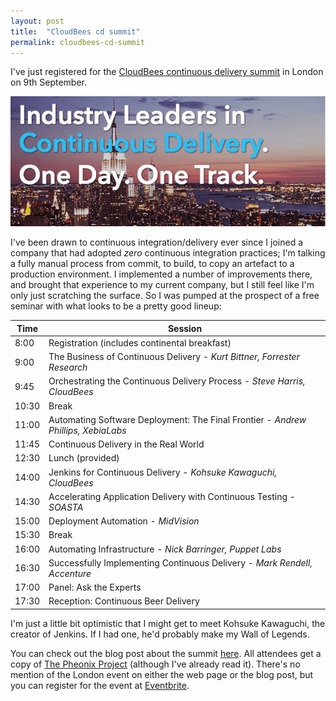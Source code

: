 ```yaml
---
layout: post
title:  "CloudBees cd summit"
permalink: cloudbees-cd-summit
---
```


I've just registered for the [CloudBees continuous delivery summit](http://www.cloudbees.com/cdsummit) in London on 9th September.

![CD Summit](/assets/img/2014-08-11-CD-Summit.png)

I've been drawn to continuous integration/delivery ever since I joined a company that had adopted *zero* continuous integration practices; I'm talking a fully manual process from commit, to build, to copy an artefact to a production environment. I implemented a number of improvements there, and brought that experience to my current company, but I still feel like I'm only just scratching the surface. So I was pumped at the prospect of a free seminar with what looks to be a pretty good lineup:

| Time  | Session                                                                            |
| ----- | ---------------------------------------------------------------------------------- |
| 8:00	|  Registration (includes continental breakfast)                                     |
| 9:00	|  The Business of Continuous Delivery - *Kurt Bittner, Forrester Research*          |
| 9:45	|  Orchestrating the Continuous Delivery Process - *Steve Harris, CloudBees*         |
| 10:30	|  Break                                                                             |
| 11:00	|  Automating Software Deployment: The Final Frontier - *Andrew Phillips, XebiaLabs* |
| 11:45	|  Continuous Delivery in the Real World                                             |
| 12:30	|  Lunch (provided)                                                                  |
| 14:00	|  Jenkins for Continuous Delivery - *Kohsuke Kawaguchi, CloudBees*                  |
| 14:30	|  Accelerating Application Delivery with Continuous Testing - *SOASTA*              |
| 15:00	|  Deployment Automation - *MidVision*                                               |
| 15:30	|  Break                                                                             |
| 16:00	|  Automating Infrastructure - *Nick Barringer, Puppet Labs*                         |
| 16:30	|  Successfully Implementing Continuous Delivery - *Mark Rendell, Accenture*         |
| 17:00	|  Panel: Ask the Experts                                                            |
| 17:30	|  Reception: Continuous Beer Delivery                                               |

I'm just a little bit optimistic that I might get to meet Kohsuke Kawaguchi, the creator of Jenkins. If I had one, he'd probably make my Wall of Legends.

You can check out the blog post about the summit [here](http://blog.cloudbees.com/2014/06/cd-summit-learn-from-continuous.html). All attendees get a copy of [The Pheonix Project](http://www.amazon.co.uk/The-Phoenix-Project-Helping-Business-ebook/dp/B00AZRBLHO) (although I've already read it). There's no mention of the London event on either the web page or the blog post, but you can register for the event at [Eventbrite](https://www.eventbrite.com/e/how-to-accelerate-innovation-with-continuous-delivery-london-tickets-12229265061).
